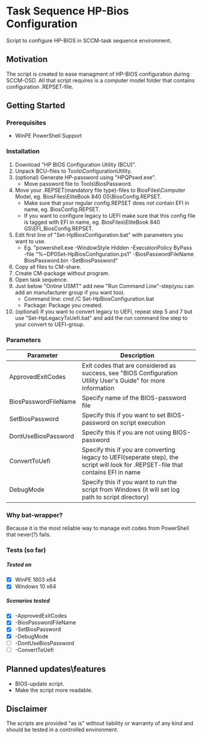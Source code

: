 # Task Sequence HP-Bios Configuration
Script to configure HP-BIOS in SCCM-task sequence environment.
## Motivation
The script is created to ease managment of HP-BIOS configuration during SCCM-OSD.
All that script requires is a computer model folder that contains configuration .REPSET-file. 
## Getting Started
### Prerequisites
* WinPE PowerShell Support
### Installation
1. Download "HP BIOS Configuration Utility (BCU)".
2. Unpack BCU-files to Tools\ConfigurationUtility.
3. (optional) Generate HP-password using "HPQPswd.exe".
    * Move password file to Tools\BiosPassword.
4. Move your .REPSET(mandatory file type)-files to BiosFiles\Computer Model, eg. BiosFiles\EliteBook 840 G5\BiosConfig.REPSET.
    * Make sure that your regular config.REPSET does not contain EFI in name, eg. BiosConfig.REPSET.
    * If you want to configure legacy to UEFI make sure that this config file is tagged with EFI in name, eg. BiosFiles\EliteBook 840 G5\EFI_BiosConfig.REPSET.
5. Edit first line of "Set-HpBiosConfiguration.bat" with parameters you want to use.
    * Eg. "powershell.exe -WindowStyle Hidden -ExecutionPolicy ByPass -file "%~DP0Set-HpBiosConfiguration.ps1" -BiosPasswordFileName BiosPassword.bin -SetBiosPassword"
6. Copy all files to CM-share.
7. Create CM-package without program.
8. Open task sequence.
9. Just below "Online USMT" add new "Run Command Line"-step(you can add an manufacturer group if you want too).
    * Command line: cmd /C Set-HpBiosConfiguration.bat
    * Package: Package you created.
10. (optional) If you want to convert legacy to UEFI, repeat step 5 and 7 but use "Set-HpLegacyToUefi.bat" and add the run command line step to your convert to UEFI-group.

### Parameters
Parameter  | Description
------------- | -------------
ApprovedExitCodes  | Exit codes that are considered as success, see "BIOS Configuration Utility User's Guide" for more information
BiosPasswordFileName | Specify name of the BIOS-password file
SetBiosPassword | Specify this if you want to set BIOS-password on script execution
DontUseBiosPassword  | Specify this if you are not using BIOS-password
ConvertToUefi | Specify this if you are converting legacy to UEFI(seperate step), the script will look for .REPSET-file that contains EFI in name
DebugMode | Specify this if you want to run the script from Windows (it will set log path to script directory)

### Why bat-wrapper? 
Because it is the most reliable way to manage exit codes from PowerShell that never(?) fails. 
### Tests (so far)
##### Tested on 
- [x] WinPE 1803 x64
- [x] Windows 10 x64
##### Scenarios tested
- [x] -ApprovedExitCodes
- [x] -BiosPasswordFileName
- [x] -SetBiosPassword
- [x] -DebugMode
- [ ] -DontUseBiosPassword
- [ ] -ConvertToUefi

## Planned updates\features
* BIOS-update script.
* Make the script more readable.
## Disclaimer
The scripts are provided "as is" without liability or warranty of any kind and should be tested in a controlled environment.
